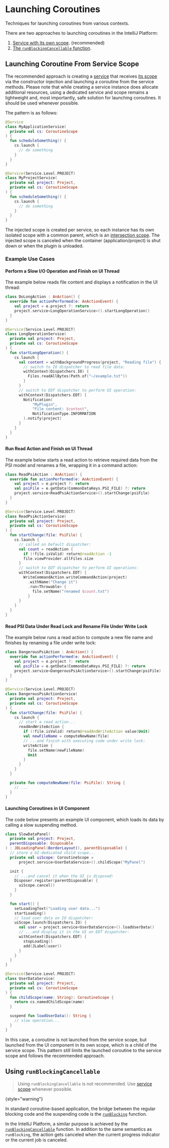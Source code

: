 <!-- Copyright 2000-2024 JetBrains s.r.o. and contributors. Use of this source code is governed by the Apache 2.0 license. -->

# Launching Coroutines

<link-summary>Techniques for launching coroutines from various contexts.</link-summary>

There are two approaches to launching coroutines in the IntelliJ Platform:
1. [Service with its own scope](#launching-coroutine-from-service-scope). (recommended)
2. [The `runBlockingCancellable` function](#using-runblockingcancellable).

## Launching Coroutine From Service Scope

The recommended approach is creating a [service](plugin_services.md) that receives [its scope](coroutine-scopes.md#service-scopes) via the constructor injection and launching a coroutine from the service methods.
Please note that while creating a service instance does allocate additional resources, using a dedicated service and scope remains a lightweight and, most importantly, safe solution for launching coroutines.
It should be used whenever possible.

The pattern is as follows:

<tabs>
<tab title="Application Service">

```kotlin
@Service
class MyApplicationService(
  private val cs: CoroutineScope
) {
  fun scheduleSomething() {
    cs.launch {
      // do something
    }
  }
}
```

</tab>
<tab title="Project Service">

```kotlin
@Service(Service.Level.PROJECT)
class MyProjectService(
  private val project: Project,
  private val cs: CoroutineScope
) {
  fun scheduleSomething() {
    cs.launch {
      // do something
    }
  }
}
```

</tab>
</tabs>

The injected scope is created per service, so each instance has its own isolated scope with a common parent, which is an [intersection scope](coroutine-scopes.md#intersection-scopes).
The injected scope is canceled when the container (application/project) is shut down or when the plugin is unloaded.

### Example Use Cases

#### Perform a Slow I/O Operation and Finish on UI Thread

The example below reads file content and displays a notification in the UI thread:

```kotlin
class DoLongAction : AnAction() {
  override fun actionPerformed(e: AnActionEvent) {
    val project = e.project ?: return
    project.service<LongOperationService>().startLongOperation()
  }
}

@Service(Service.Level.PROJECT)
class LongOperationService(
  private val project: Project,
  private val cs: CoroutineScope
) {
  fun startLongOperation() {
    cs.launch {
      val content = withBackgroundProgress(project, "Reading file") {
        // switch to IO dispatcher to read file data:
        withContext(Dispatchers.IO) {
          Files.readAllBytes(Path.of("~/example.txt"))
        }
      }
      // switch to EDT dispatcher to perform UI operation:
      withContext(Dispatchers.EDT) {
        Notification(
            "MyPlugin",
            "File content: $content",
            NotificationType.INFORMATION
        ).notify(project)
      }
    }
  }
}
```

#### Run Read Action and Finish on UI Thread

The example below starts a read action to retrieve required data from the PSI model and renames a file, wrapping it in a command action:

```kotlin
class ReadPsiAction : AnAction() {
  override fun actionPerformed(e: AnActionEvent) {
    val project = e.project ?: return
    val psiFile = e.getData(CommonDataKeys.PSI_FILE) ?: return
    project.service<ReadPsiActionService>().startChange(psiFile)
  }
}

@Service(Service.Level.PROJECT)
class ReadPsiActionService(
  private val project: Project,
  private val cs: CoroutineScope
) {
  fun startChange(file: PsiFile) {
    cs.launch {
      // called on Default dispatcher:
      val count = readAction {
        if (!file.isValid) return@readAction -1
        file.viewProvider.allFiles.size
      }
      // switch to EDT dispatcher to perform UI operations:
      withContext(Dispatchers.EDT) {
        WriteCommandAction.writeCommandAction(project)
          .withName("Change it")
          .run<Throwable> {
            file.setName("renamed $count.txt")
          }
      }
    }
  }
}
```

#### Read PSI Data Under Read Lock and Rename File Under Write Lock

The example below runs a read action to compute a new file name and finishes by renaming a file under write lock:

```kotlin
class DangerousPsiAction : AnAction() {
  override fun actionPerformed(e: AnActionEvent) {
    val project = e.project ?: return
    val psiFile = e.getData(CommonDataKeys.PSI_FILE) ?: return
    project.service<DangerousPsiActionService>().startChange(psiFile)
  }
}

@Service(Service.Level.PROJECT)
class DangerousPsiActionService(
  private val project: Project,
  private val cs: CoroutineScope
) {
  fun startChange(file: PsiFile) {
    cs.launch {
      // start a read action...
      readAndWriteAction {
        if (!file.isValid) return@readAndWriteAction value(Unit)
        val newFileName = computeNewName(file)
        // ...and finish with executing code under write lock:
        writeAction {
          file.setName(newFileName)
          Unit
        }
      }
    }
  }

  private fun computeNewName(file: PsiFile): String {
    // ...
  }
}
```

#### Launching Coroutines in UI Component

The code below presents an example UI component, which loads its data by calling a slow suspending method.

```kotlin
class SlowDataPanel(
  private val project: Project,
  parentDisposable: Disposable
) : JBLoadingPanel(BorderLayout(), parentDisposable) {
  // store a UI-dedicated child scope...
  private val uiScope: CoroutineScope =
      project.service<UserDataService>().childScope("MyPanel")

  init {
    // ...and cancel it when the UI is disposed:
    Disposer.register(parentDisposable) {
      uiScope.cancel()
    }
  }

  fun start() {
    setLoadingText("Loading user data...")
    startLoading()
    // load user data on IO dispatcher:
    uiScope.launch(Dispatchers.IO) {
      val user = project.service<UserDataService>().loadUserData()
      // ...and display it in the UI on EDT dispatcher:
      withContext(Dispatchers.EDT) {
        stopLoading()
        add(JLabel(user))
      }
    }
  }
}

@Service(Service.Level.PROJECT)
class UserDataService(
  private val project: Project,
  private val cs: CoroutineScope
) {
  fun childScope(name: String): CoroutineScope {
    return cs.namedChildScope(name)
  }

  suspend fun loadUserData(): String {
    // slow operation...
  }
}
```

In this case, a coroutine is not launched from the service scope, but launched from the UI component in its own scope, which is a child of the service scope.
This pattern still limits the launched coroutine to the service scope and follows the recommended approach.

## Using `runBlockingCancellable`

> Using `runBlockingCancellable` is not recommended.
> Use [service scope](#launching-coroutine-from-service-scope) whenever possible.
>
{style="warning"}

In standard coroutine-based application, the bridge between the regular blocking code and the suspending code is the [`runBlocking`](https://kotlinlang.org/api/kotlinx.coroutines/kotlinx-coroutines-core/kotlinx.coroutines/run-blocking.html) function.

In the IntelliJ Platform, a similar purpose is achieved by the [`runBlockingCancellable`](%gh-ic%/platform/core-api/src/com/intellij/openapi/progress/coroutines.kt) function.
In addition to the same semantics as `runBlocking`, the action gets canceled when the current progress indicator or the current job is canceled.
